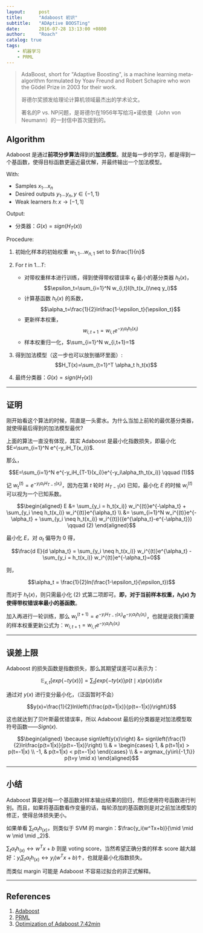 ```yaml
---
layout:     post
title:      "Adaboost 初识"
subtitle:   "ADAptive BOOSTing"
date:       2016-07-28 13:13:00 +0800
author:     "Roach"
catalog: true
tags:
    - 机器学习
    - PRML
---
```


> AdaBoost, short for "Adaptive Boosting", is a machine learning meta-algorithm formulated by Yoav Freund and Robert Schapire who won the Gödel Prize in 2003 for their work.
>
> 哥德尔奖颁发给理论计算机领域最杰出的学术论文。
>
> 著名的P vs. NP问题，是哥德尔在1956年写给冯•诺依曼（John von Neumann）的一封信中首次提到的。

## Algorithm

Adaboost 是通过**前项分步算法**得到的**加法模型**。就是每一步的学习，都是得到一个基函数，使得目标函数更逼近最优解，并最终输出一个加法模型。

With:

* Samples $x_1 \dots x_n$
* Desired outputs $y_1 \dots y_n, y \in \{-1, 1\}$
* Weak learners $h\colon x \rightarrow [-1, 1]$

Output:

* 分类器：$G(x)=sign(H_T(x))$

Procedure:

1. 初始化样本的初始权重 $w_{1,1} \dots w_{n,1}$ set to $\frac{1}{n}$

2. For $t$ in $1 \dots T$:
    + 对带权重样本进行训练，得到使得带权错误率 $\epsilon_t$ 最小的基分类器 $h_t(x)$，
    $$\epsilon_t=\sum_{i=1}^N w_{i,t}I(h_t(x_i)\neq y_i)$$
    + 计算基函数 $h_t(x)$ 的系数，
    $$\alpha_t=\frac{1}{2}ln\frac{1-\epsilon_t}{\epsilon_t}$$
    + 更新样本权重，
    $$w_{i,t+1}=w_{i,t}e^{-y_i\alpha_th_t(x_i)}$$
    + 样本权重归一化，$\sum_{i=1}^N w_{i,t+1}=1$

3. 得到加法模型（这一步也可以放到循环里面）:
    $$H_T(x)=\sum_{t=1}^T \alpha_t h_t(x)$$

4. 最终分类器：$G(x)=sign(H_T(x))$

---

## 证明

刚开始看这个算法的时候，简直是一头雾水。为什么当加上前轮的最优基分类器，就使得最后得到的加法模型最优?

上面的算法一直没有体现，其实 Adaboost 是最小化指数损失，即最小化 $E=\sum_{i=1}^N e^{-y_iH_T(x_i)}$.

那么，

$$E=\sum_{i=1}^N e^{-y_iH_{T-1}(x_i)}e^{-y_i\alpha_th_t(x_i)} \qquad (1)$$

记 $w_t^{(t)}=e^{-y_i\alpha_tH_{T-1}(x_i)}$，因为在第 $t$ 轮时 $H_{T-1}(x)$ 已知，最小化 $E$ 的时候 $w_i^{(t)}$ 可以视为一个已知系数。

$$\begin{aligned}
E &= \sum_{y_i = h_t(x_i)} w_i^{(t)}e^{-\alpha_t} + \sum_{y_i \neq h_t(x_i)} w_i^{(t)}e^{\alpha_t} \\
&=  \sum_{i=1}^N w_i^{(t)}e^{-\alpha_t} + \sum_{y_i \neq h_t(x_i)} w_i^{(t)}({e^{\alpha_t}-e^{-\alpha_t}}) \qquad (2)
\end{aligned}$$

最小化 $E$，对 $\alpha_t$ 偏导为 $0$ 得，

$$\frac{d E}{d \alpha_t} = \sum_{y_i \neq h_t(x_i)} w_i^{(t)}e^{\alpha_t} - \sum_{y_i = h_t(x_i)} w_i^{(t)}e^{-\alpha_t}=0$$

则，

$$\alpha_t = \frac{1}{2}ln(\frac{1-\epsilon_t}{\epsilon_t})$$

而对于 $h_t(x)$，则只需最小化 $(2)$ 式第二项即可。**即，对于当前样本权重，$h_t(x)$ 为使得带权错误率最小的基函数**。

加入再进行一轮训练，那么 $w_t^{(t+1)}=e^{-y_iH_{T-1}(x_i)}e^{-y_i\alpha_th_t(x_i)}$，也就是说我们需要的样本权重更新公式为：$w_{i,t+1}=w_{i,t}e^{-y_i\alpha_th_t(x_i)}$

---

## 误差上限

Adaboost 的损失函数是指数损失，那么其期望误差可以表示为：

$$\mathbb{E}_{x,t}\left[exp\left\{-ty(x)\right\}\right]=\sum_t \int exp\left\{-ty(x)\right\}p(t\mid x)p(x) \mathrm(d)x$$

通过对 $y(x)$ 进行变分最小化，（泛函暂时不会）

$$y(x)=\frac{1}{2}ln\left\{\frac{p(t=1|x)}{p(t=-1|x)}\right\}$$

这也就达到了贝叶斯最优错误率，所以 Adaboost 最后的分类器是对加法模型取符号函数——$Sign(x)$.

$$\begin{aligned}
\because sign\left(y(x)\right) &= sign\left(\frac{1}{2}ln\frac{p(t=1|x)}{p(t=-1|x)}\right) \\
& = \begin{cases}
1,  & p(t=1|x) > p(t=-1|x) \\
-1, & p(t=1|x) < p(t=-1|x)
\end{cases} \\
& = argmax_{y\in\{-1,1\}} p(t=y \mid x)
\end{aligned}$$

---

## 小结

Adaboost 算是对每一个基函数对样本输出结果的回归，然后使用符号函数进行判别。而且，如果将基函数看作变量的话，每轮添加的基函数则是对之前加法模型的修正，使得总体损失更小。

如果单看 $\sum_t \alpha_t h_(x)$，则类似于 SVM 的 margin：$\frac{y_i(w^Tx+b)}{\mid \mid w \mid \mid _2}$.

$\sum_t \alpha_t h_(x) \longleftrightarrow w^Tx+b$ 则是 voting score，当然希望正确分类的样本 score 越大越好：$y_i\sum_t \alpha_t h_(x) \longleftrightarrow y_i(w^Tx+b)  \uparrow$，也就是最小化指数损失。

而类似 margin 可能是 Adaboost 不容易过拟合的非正式解释。

---

## References

1. [Adaboost](https://en.wikipedia.org/wiki/AdaBoost)
2. [PRML](prml.github.io)
3. [Optimization of Adaboost 7:42min](https://www.youtube.com/watch?v=lKkXrFVcZjs)
